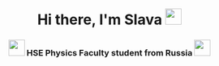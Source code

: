 <h1 align="center">Hi there, I'm Slava</a> 
<img src="https://github.com/blackcater/blackcater/raw/main/images/Hi.gif" height="32"/></h1>
<h3 align="center">

<img src="https://user-images.githubusercontent.com/74038190/240815616-7b282ec6-fcc3-4600-90a7-2c3140549f58.gif" height="32"/>
HSE Physics Faculty student from Russia
<img src="https://user-images.githubusercontent.com/74038190/240815616-7b282ec6-fcc3-4600-90a7-2c3140549f58.gif" height="32"/>
<!--
[![Typing SVG](https://readme-typing-svg.herokuapp.com?color=%2336BCF7&lines=HSE+Physics+Faculty+student+from+Russia)](https://git.io/typing-svg)
-->



<!--
![gif](https://user-images.githubusercontent.com/74038190/240815616-7b282ec6-fcc3-4600-90a7-2c3140549f58.gif)

<!--
Leetcode stats
<img src="https://user-images.githubusercontent.com/74038190/216654116-d0e8d227-7977-4edc-8d36-63461bda9503.gif" height="64"/>

[![LeetCode stats](https://leetcode-stats-six.vercel.app/api?username=Tiltovskii&theme=dark)](https://github.com/Tiltovskii/leetcode-stats)

GitHub stats
<img src="https://user-images.githubusercontent.com/74038190/216649436-05c6a71a-0566-45aa-bc3f-f258ab12e491.gif" height="64"/>


![Stats](https://github-readme-stats.vercel.app/api?username=Tiltovskii&theme=blue-green)
![Stts](https://github-readme-stats.vercel.app/api/top-langs/?username=Tiltovskii&theme=blue-green)

</h3>

[![Gmail](https://img.shields.io/badge/Gmail-D14836?style=for-the-badge&logo=gmail&logoColor=white)](benderabenderabendera@gmail.com)
[![Discord](https://img.shields.io/badge/Discord-7289DA?style=for-the-badge&logo=discord&logoColor=white)](https://discordapp.com/users/x7hakai)
[![Telegram Badge](https://img.shields.io/badge/Telegram-2CA5E0?style=for-the-badge&logo=telegram&logoColor=white)](https://t.me/Mega_Serega)
[![Vk](https://img.shields.io/badge/вконтакте-%232E87FB.svg?&style=for-the-badge&logo=vk&logoColor=white)](https://vk.com/mega_serega)
[![Leetcode](https://img.shields.io/badge/-LeetCode-FFA116?style=for-the-badge&logo=LeetCode&logoColor=black)](https://leetcode.com/Tiltovskii/)
[![Kaggle](https://img.shields.io/badge/Kaggle-20BEFF?style=for-the-badge&logo=Kaggle&logoColor=white)](https://www.kaggle.com/coolik)
-->
<!--
**Tiltovskii/Tiltovskii** is a ✨ _special_ ✨ repository because its `README.md` (this file) appears on your GitHub profile.

Here are some ideas to get you started:

- 🔭 I’m currently working on ...
- 🌱 I’m currently learning ...
- 👯 I’m looking to collaborate on ...
- 🤔 I’m looking for help with ...
- 💬 Ask me about ...
- 📫 How to reach me: ...
- 😄 Pronouns: ...
- ⚡ Fun fact: ...
-->
